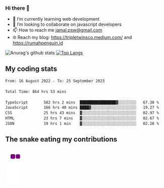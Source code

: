 ### Hi there 👋

<!--
**padepokanpenguin/padepokanpenguin** is a ✨ _special_ ✨ repository because its `README.md` (this file) appears on your GitHub profile.
-->

- 🌱 I’m currently learning  web development
- 👯 I’m looking to collaborate on javascript developers
- 📫 How to reach me jamal.psw@gmail.com
- 🌐 Reach my blog:
   https://tripletwinsco.medium.com/ and
   https://rumahpenguin.id

![Anurag's github stats](https://github-readme-stats.vercel.app/api?username=padepokanpenguin&count_private=true&disable_animations=false&show_icons=true&theme=default)
[![Top Langs](https://github-readme-stats.vercel.app/api/top-langs/?username=padepokanpenguin&theme=default&layout=compact)](https://github.com/padepokanpenguin)

## My coding stats

<!--START_SECTION:waka-->

```txt
From: 16 August 2022 - To: 25 September 2023

Total Time: 864 hrs 53 mins

TypeScript       582 hrs 2 mins  ████████████████▓░░░░░░░░   67.30 %
JavaScript       166 hrs 40 mins ████▓░░░░░░░░░░░░░░░░░░░░   19.27 %
CSS              25 hrs 43 mins  ▓░░░░░░░░░░░░░░░░░░░░░░░░   02.97 %
HTML             23 hrs 7 mins   ▓░░░░░░░░░░░░░░░░░░░░░░░░   02.67 %
JSON             19 hrs 1 min    ▓░░░░░░░░░░░░░░░░░░░░░░░░   02.20 %
```

<!--END_SECTION:waka-->


## The snake eating my contributions
![snake gif](https://github.com/padepokanpenguin/padepokanpenguin/blob/output/github-contribution-grid-snake.gif)
